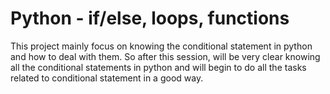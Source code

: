 # Python - if/else, loops, functions
This project mainly focus on knowing the conditional statement in python and how to deal with them.
So after this session, will be  very clear knowing all the conditional statements in python and 
will begin to do all the tasks related to conditional statement in a good way.
